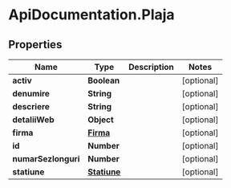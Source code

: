 # ApiDocumentation.Plaja

## Properties

Name | Type | Description | Notes
------------ | ------------- | ------------- | -------------
**activ** | **Boolean** |  | [optional] 
**denumire** | **String** |  | [optional] 
**descriere** | **String** |  | [optional] 
**detaliiWeb** | **Object** |  | [optional] 
**firma** | [**Firma**](Firma.md) |  | [optional] 
**id** | **Number** |  | [optional] 
**numarSezlonguri** | **Number** |  | [optional] 
**statiune** | [**Statiune**](Statiune.md) |  | [optional] 


